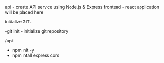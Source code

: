 api - create API service using Node.js & Express
frontend - react application will be placed here

initialize GIT:

-git init - initialize git repository


/api
- npm  init -y
- npm intall express cors